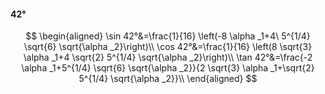 #### 42°

$$
\begin{aligned}
\sin 42°&=\frac{1}{16} \left(-8 \alpha _1+4\ 5^{1/4} \sqrt{6} \sqrt{\alpha _2}\right)\\
\cos 42°&=\frac{1}{16} \left(8 \sqrt{3} \alpha _1+4 \sqrt{2} 5^{1/4} \sqrt{\alpha _2}\right)\\
\tan 42°&=\frac{-2 \alpha _1+5^{1/4} \sqrt{6} \sqrt{\alpha _2}}{2 \sqrt{3} \alpha _1+\sqrt{2} 5^{1/4} \sqrt{\alpha _2}}\\
\end{aligned}
$$

